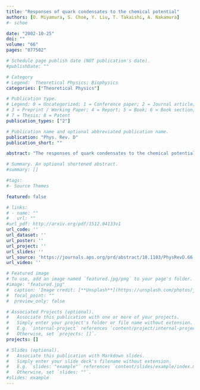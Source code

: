 ```yaml
---
title: "Responses of quark condensates to the chemical potential"
authors: [O. Miyamura, S. Choe, Y. Liu, T. Takaishi, A. Nakamura]
#- schoe

date: "2002-10-25"
doi: ""
volume: "66"
pages: "077502"

# Schedule page publish date (NOT publication's date).
#publishDate: ""

# Category
# Legend:  Theoretical Physics; Biophysics
categories: ["Theoretical Physics"]

# Publication type.
# Legend: 0 = Uncategorized; 1 = Conference paper; 2 = Journal article;
# 3 = Preprint / Working Paper; 4 = Report; 5 = Book; 6 = Book section;
# 7 = Thesis; 8 = Patent
publication_types: ["2"]

# Publication name and optional abbreviated publication name.
publication: "Phys. Rev. D"
publication_short: ""

abstract: "The responses of quark condensates to the chemical potential, as a function of temperature T and chemical potential μ, are calculated within the Nambu–Jona-Lasinio (NJL) model. We compare our results with those from the recent lattice QCD simulations [QCD-TARO Collaboration, S. Choe et al., Nucl. Phys. B (Proc. Suppl.) 106, 462 (2002)]. The NJL model and lattice calculations show qualitatively similar behavior, and they will be complimentary ways to study hadrons at finite density. The behavior above T c requires more elaborated analyses."

# Summary. An optional shortened abstract.
#summary: []

#tags:
#- Source Themes

featured: false

# links:
# - name: ""
#   url: ""
#url_pdf: http://arxiv.org/pdf/1512.04133v1
url_code: ''
url_dataset: ''
url_poster: ''
url_project: ''
url_slides: ''
url_source: 'https://journals.aps.org/prd/abstract/10.1103/PhysRevD.66.077502'
url_video: ''

# Featured image
# To use, add an image named `featured.jpg/png` to your page's folder.
#image: "featured.jpg"
#  caption: 'Image credit: [**Unsplash**](https://unsplash.com/photos/jdD8gXaTZsc)'
#  focal_point: ""
#  preview_only: false

# Associated Projects (optional).
#   Associate this publication with one or more of your projects.
#   Simply enter your project's folder or file name without extension.
#   E.g. `internal-project` references `content/project/internal-project/index.md`.
#   Otherwise, set `projects: []`.
projects: []

# Slides (optional).
#   Associate this publication with Markdown slides.
#   Simply enter your slide deck's filename without extension.
#   E.g. `slides: "example"` references `content/slides/example/index.md`.
#   Otherwise, set `slides: ""`.
#slides: example
---
```







